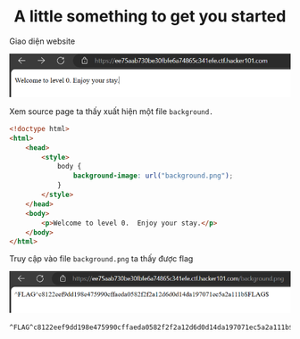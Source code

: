 <div align='center'>

# **A little something to get you started**

</div>

Giao diện website

![](./img/1.png)

Xem source page ta thấy xuất hiện một file `background.`

```html
<!doctype html>
<html>
    <head>
        <style>
            body {
                background-image: url("background.png");
            }
        </style>
    </head>
    <body>
        <p>Welcome to level 0.  Enjoy your stay.</p>
    </body>
</html>
```

Truy cập vào file `background.png` ta thấy được flag

![](./img/2.png)

```
^FLAG^c8122eef9dd198e475990cffaeda0582f2f2a12d6d0d14da197071ec5a2a111b$FLAG$
```